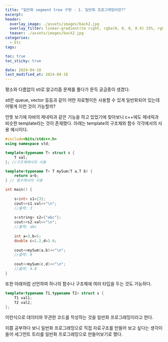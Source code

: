 ```yaml
---
title: "일반화 segment tree 구현 - 1. 일반화 프로그래밍이란?"
excerpt:
header:
  overlay_image: ./assets/images/back2.jpg
  overlay_filter: linear-gradient(to right, rgba(0, 0, 0, 0.9) 25%, rgba(0, 0, 0, 0))
  teaser: ./assets/images/back2.jpg
categories:
  - Etc
tags:

toc: true
toc_sticky: true

date: 2024-04-18
last_modified_at: 2024-04-18
---
```


평소와 다름없이 stl로 알고리즘 문제를 풀다가 문득 궁금증이 생겼다.

stl은 queue<int>, vector<string> 등등과 같이 어떤 자료형이든 사용할 수 있게 일반화되어 있는데 어떻게 이런 것이 가능할까?

언뜻 보기에 자바의 제네릭과 같은 기능을 하고 있었기에 찾아보니 c++에도 제네릭과 비슷한 template라는 것이 존재했다.
아래는 template의 구조체와 함수 각각에서의 사용 예시이다.

```cpp
#include<bits/stdc++.h>
using namespace std;

template<typename T> struct s {
	T val;
}; //구조체에서의 사용

template<typename T> T mySum(T a,T b) {
	return a+b;
} // 함수에서의 사용

int main() {
	
	s<int> s1={3};
	cout<<s1.val<<"\n";
	//출력: 3  
	
	s<string> s2={"abc"};
	cout<<s2.val<<"\n";
	//출력: abc  
	
	int a=3,b=5;
	double c=1.2,d=3.6;
	
	cout<<mySum(a,b)<<"\n";
	//출력: 8
	
	cout<<mySum(c,d)<<"\n";
	//출력: 4.8  
}
```

또한 아래처럼 선언하여 하나의 함수나 구조체에 여러 타입을 두는 것도 가능하다.

```cpp
template<typename T1,typename T2> struct s {
	T1 val1;
	T2 val2;
};
```
이런식으로 데이터와 무관한 코드를 작성하는 것을 일반화 프로그래밍이라고 한다.

이쯤 공부하다 보니 일반화 프로그래밍으로 직접 자료구조를 만들어 보고 싶다는 생각이 들어 세그먼트 트리를 일반화 프로그래밍으로 만들어보기로 했다.